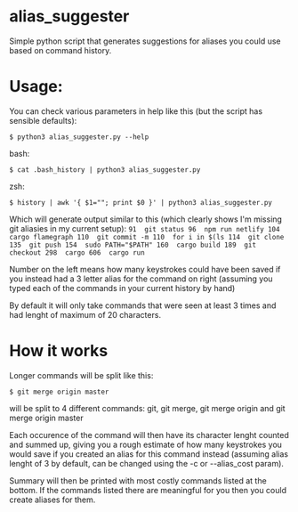 # alias_suggester
Simple python script that generates suggestions for aliases you could use based on command history.

# Usage:

You can check various parameters in help like this (but the script has sensible defaults):

``$ python3 alias_suggester.py --help``

bash:

``$ cat .bash_history | python3 alias_suggester.py``

zsh:

``$ history | awk '{ $1=""; print $0 }' | python3 alias_suggester.py``

Which will generate output similar to this (which clearly shows I'm missing git aliasies in my current setup):
``
91  git status
96  npm run netlify
104  cargo flamegraph
110  git commit -m
110  for i in $(ls
114  git clone
135  git push
154  sudo PATH="$PATH"
160  cargo build
189  git checkout
298  cargo
606  cargo run
``

Number on the left means how many keystrokes could have been saved if you instead had a 3 letter alias for the command on right (assuming you typed each of the commands in your current history by hand)

By default it will only take commands that were seen at least 3 times and had lenght of maximum of 20 characters.

# How it works

Longer commands will be split like this:

``$ git merge origin master``

will be split to 4 different commands:
git, git merge, git merge origin and git merge origin master 

Each occurence of the command will then have its character lenght counted and summed up, giving you a rough estimate of how many keystrokes you would save if you created an alias for this command instead (assuming alias lenght of 3 by default, can be changed using the -c or --alias_cost param).

Summary will then be printed with most costly commands listed at the bottom. If the commands listed there are meaningful for you then you could create aliases for them.
